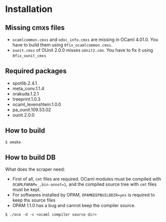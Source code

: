 Installation
===========================

Missing cmxs files
---------------------------

* `ocamlcommon.cmxs` and `odoc_info.cmxs` are missing in OCaml 4.01.0. You have to build them using `0fix_ocamlcommon.cmxs`.
* `ounit.cmxs` of OUnit 2.0.0 misses `oUnit2.cmx`. You have to fix it using `0fix_ounit_cmxs`

Required packages
---------------------------

* spotlib.2.4.1
* meta_conv.1.1.4
* orakuda.1.2.1
* treeprint.1.0.3
* ocaml_levenshtein.1.0.0
* pa_ounit.109.53.02
* ounit.2.0.0

How to build
---------------------------

```shell
$ omake
```

How to build DB
---------------------------

What does the scraper need:

* First of all, `cmt` files are required. OCaml modules must be compiled with `OCAMLPARAM=_,bin-annot=1`, and the compiled source tree with `cmt` files must be kept.
* For softwares installed by OPAM, `OPAMKEEPBUILDDIR=yes` is required to keep ths source files
* OPAM 1.1.0 has a bug and cannot keep the compiler source.

```shell
$ ./oco -d -c <ocaml compiler source dir>
```
